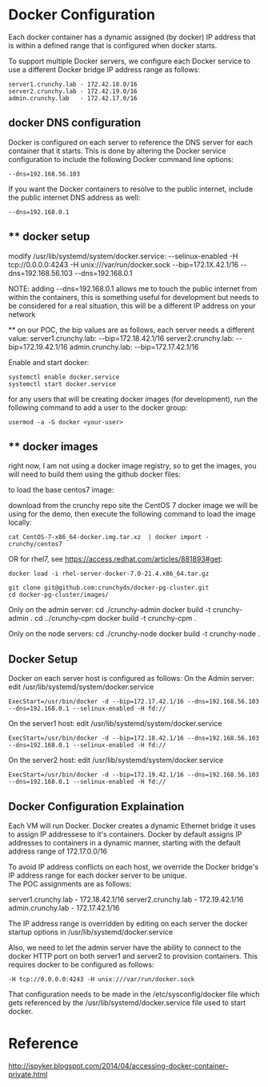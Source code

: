 
Docker Configuration
==================

Each docker container has a dynamic assigned (by docker) IP address
that is within a defined range that is configured when docker starts.

To support multiple Docker servers, we configure each Docker service
to use a different Docker bridge IP address range as follows:

	server1.crunchy.lab - 172.42.18.0/16
	server2.crunchy.lab - 172.42.19.0/16
	admin.crunchy.lab   - 172.42.17.0/16


docker DNS configuration
------------------------

Docker is configured on each server to reference the DNS server
for each container that it starts.  This is done by altering
the Docker service configuration to include the following
Docker command line options:

	--dns=192.168.56.103

If you want the Docker containers to resolve to the public
internet, include the public internet DNS address as well:

	--dns=192.168.0.1

** docker setup
------------

modify /usr/lib/systemd/system/docker.service:
--selinux-enabled -H tcp://0.0.0.0:4243 -H unix:///var/run/docker.sock
--bip=172.1X.42.1/16 --dns=192.168.56.103 --dns=192.168.0.1

NOTE:  adding --dns=192.168.0.1 allows me to touch the public internet
from within the containers, this is something useful for development
but needs to be considered for a real situation, this will be a different 
IP address on your network

** on our POC, the bip values are as follows, each server needs a different value:
server1.crunchy.lab: --bip=172.18.42.1/16
server2.crunchy.lab: --bip=172.19.42.1/16
admin.crunchy.lab:   --bip=172.17.42.1/16

Enable and start docker:

	systemctl enable docker.service
	systemctl start docker.service


for any users that will be creating docker images (for development), run
the following command to add a user to the docker group:

	usermod -a -G docker <your-user>

** docker images
-------------
right now, I am not using a docker image registry, so to get
the images, you will need to build them using the github 
docker files:

to load the base centos7 image:

download from the crunchy repo site the CentOS 7 docker image we will be using
for the demo, then execute the following command to load the image locally:

	cat CentOS-7-x86_64-docker.img.tar.xz  | docker import - crunchy/centos7

OR for rhel7, see https://access.redhat.com/articles/881893#get:

	docker load -i rhel-server-docker-7.0-21.4.x86_64.tar.gz

	git clone git@github.com:crunchyds/docker-pg-cluster.git
	cd docker-pg-cluster/images/

Only on the admin server:
	cd ./crunchy-admin
	docker build -t crunchy-admin .
	cd ../crunchy-cpm
	docker build -t crunchy-cpm .

Only on the node servers:
	cd ./crunchy-node
	docker build -t crunchy-node .

Docker Setup
------------

Docker on each server host is configured as follows:
On the Admin server:
	edit /usr/lib/systemd/system/docker.service

	ExecStart=/usr/bin/docker -d --bip=172.17.42.1/16 --dns=192.168.56.103 --dns=192.168.0.1 --selinux-enabled -H fd://


On the server1 host:
	edit /usr/lib/systemd/system/docker.service

	ExecStart=/usr/bin/docker -d --bip=172.18.42.1/16 --dns=192.168.56.103 --dns=192.168.0.1 --selinux-enabled -H fd://

On the server2 host:
	edit /usr/lib/systemd/system/docker.service

	ExecStart=/usr/bin/docker -d --bip=172.19.42.1/16 --dns=192.168.56.103 --dns=192.168.0.1 --selinux-enabled -H fd://

Docker Configuration Explaination
--------------------

Each VM will run Docker.  Docker creates a dynamic Ethernet bridge it
uses to assign IP addressese to it's containers.
Docker by default assigns IP addresses to containers in a dynamic manner, 
starting with the default address range of 172.17.0.0/16

To avoid IP address conflicts on each host, we override the 
Docker bridge's IP address range for each docker server to be unique.  
The POC assignments are as follows:

server1.crunchy.lab - 172.18.42.1/16
server2.crunchy.lab - 172.19.42.1/16
admin.crunchy.lab   - 172.17.42.1/16

The IP address range is overridden by editing on each server
the docker startup options in /usr/lib/systemd/docker.service

Also, we need to let the admin server have the ability to connect
to the docker HTTP port on both server1 and server2 to provision
containers.  This requires docker to be configured as follows:

	-H tcp://0.0.0.0:4243 -H unix:///var/run/docker.sock

That configuration needs to be made in the /etc/sysconfig/docker file which
gets referenced by the /usr/lib/systemd/docker.service
file used to start docker.

Reference
==========

http://ispyker.blogspot.com/2014/04/accessing-docker-container-private.html
